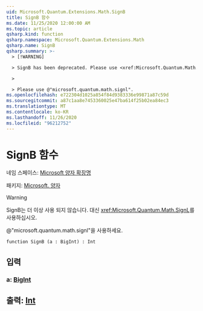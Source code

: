 ```yaml
---
uid: Microsoft.Quantum.Extensions.Math.SignB
title: SignB 함수
ms.date: 11/25/2020 12:00:00 AM
ms.topic: article
qsharp.kind: function
qsharp.namespace: Microsoft.Quantum.Extensions.Math
qsharp.name: SignB
qsharp.summary: >-
  > [!WARNING]

  > SignB has been deprecated. Please use <xref:Microsoft.Quantum.Math.SignL> instead.

  >

  > Please use @"microsoft.quantum.math.signl".
ms.openlocfilehash: e722304d1025a854f84d9383336e99871a87c59d
ms.sourcegitcommit: a87c1aa8e7453360025e47ba614f25b02ea84ec3
ms.translationtype: MT
ms.contentlocale: ko-KR
ms.lasthandoff: 11/26/2020
ms.locfileid: "96212752"
---
```

# <a name="signb-function"></a>SignB 함수

네임 스페이스: [Microsoft 양자 확장명](xref:Microsoft.Quantum.Extensions.Math)

패키지: [Microsoft. 양자](https://nuget.org/packages/Microsoft.Quantum.QSharp.Core)


> [!WARNING]
> SignB는 더 이상 사용 되지 않습니다. 대신 <xref:Microsoft.Quantum.Math.SignL>를 사용하십시오.
>
> @"microsoft.quantum.math.signl"을 사용하세요.



```qsharp
function SignB (a : BigInt) : Int
```


## <a name="input"></a>입력

### <a name="a--bigint"></a>a: [BigInt](xref:microsoft.quantum.lang-ref.bigint)





## <a name="output--int"></a>출력: [Int](xref:microsoft.quantum.lang-ref.int)

